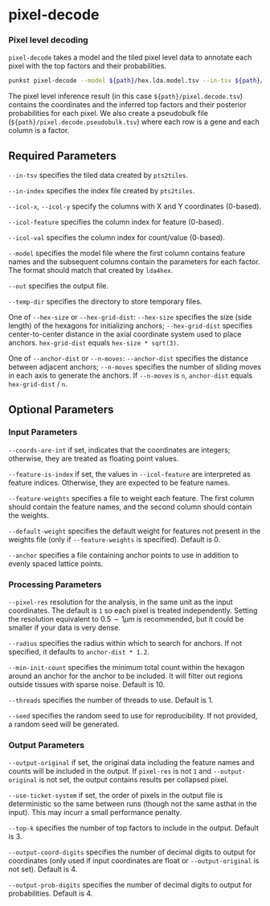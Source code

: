 # pixel-decode

### Pixel level decoding

`pixel-decode` takes a model and the tiled pixel level data to annotate each pixel with the top factors and their probabilities.

```bash
punkst pixel-decode --model ${path}/hex.lda.model.tsv --in-tsv ${path}/transcripts.tiled.tsv --in-index ${path}/transcripts.tiled.index --temp-dir ${tmpdir} --out ${path}/pixel.decode.tsv --icol-x 0 --icol-y 1 --icol-feature 2 --icol-val 3 --hex-grid-dist 1200 --n-moves 2 --min-init-count 20 --pixel-res 50 --threads ${threads} --seed 1 --output-original
```

The pixel level inference result (in this case `${path}/pixel.decode.tsv`) contains the coordinates and the inferred top factors and their posterior probabilities for each pixel. We also create a pseudobulk file (`${path}/pixel.decode.pseudobulk.tsv`) where each row is a gene and each column is a factor.

## Required Parameters

`--in-tsv` specifies the tiled data created by `pts2tiles`.

`--in-index` specifies the index file created by `pts2tiles`.

`--icol-x`, `--icol-y` specify the columns with X and Y coordinates (0-based).

`--icol-feature` specifies the column index for feature (0-based).

`--icol-val` specifies the column index for count/value (0-based).

`--model` specifies the model file where the first column contains feature names and the subsequent columns contain the parameters for each factor. The format should match that created by `lda4hex`.

`--out` specifies the output file.

`--temp-dir` specifies the directory to store temporary files.

One of `--hex-size` or `--hex-grid-dist`: `--hex-size` specifies the size (side length) of the hexagons for initializing anchors; `--hex-grid-dist` specifies center-to-center distance in the axial coordinate system used to place anchors. `hex-grid-dist` equals `hex-size * sqrt(3)`.

One of `--anchor-dist` or `--n-moves`: `--anchor-dist` specifies the distance between adjacent anchors; `--n-moves` specifies the number of sliding moves in each axis to generate the anchors. If `--n-moves` is `n`, `anchor-dist` equals `hex-grid-dist` / `n`.

## Optional Parameters

### Input Parameters

`--coords-are-int` if set, indicates that the coordinates are integers; otherwise, they are treated as floating point values.

`--feature-is-index` if set, the values in `--icol-feature` are interpreted as feature indices. Otherwise, they are expected to be feature names.

`--feature-weights` specifies a file to weight each feature. The first column should contain the feature names, and the second column should contain the weights.

`--default-weight` specifies the default weight for features not present in the weights file (only if `--feature-weights` is specified). Default is 0.

`--anchor` specifies a file containing anchor points to use in addition to evenly spaced lattice points.

### Processing Parameters

`--pixel-res` resolution for the analysis, in the same unit as the input coordinates. The default is `1` so each pixel is treated independently. Setting the resolution equivalent to $0.5\sim 1 \mu m$ is recommended, but it could be smaller if your data is very dense.

`--radius` specifies the radius within which to search for anchors. If not specified, it defaults to `anchor-dist * 1.2`.

`--min-init-count` specifies the minimum total count within the hexagon around an anchor for the anchor to be included. It will filter out regions outside tissues with sparse noise. Default is 10.

`--threads` specifies the number of threads to use. Default is 1.

`--seed` specifies the random seed to use for reproducibility. If not provided, a random seed will be generated.

### Output Parameters

`--output-original` if set, the original data including the feature names and counts will be included in the output. If `pixel-res` is not `1` and `--output-original` is not set, the output contains results per collapsed pixel.

`--use-ticket-system` if set, the order of pixels in the output file is deterministic so the same between runs (though not the same asthat in the input). This may incurr a small performance penalty.

`--top-k` specifies the number of top factors to include in the output. Default is 3.

`--output-coord-digits` specifies the number of decimal digits to output for coordinates (only used if input coordinates are float or `--output-original` is not set). Default is 4.

`--output-prob-digits` specifies the number of decimal digits to output for probabilities. Default is 4.
